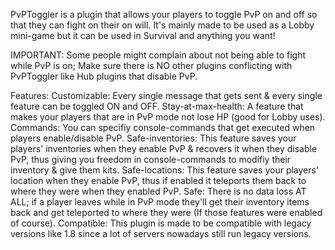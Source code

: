 PvPToggler is a plugin that allows your players to toggle PvP on and off so that they can fight on their on will. It's mainly made to be used as a Lobby mini-game but it can be used in Survival and anything you want!

IMPORTANT: Some people might complain about not being able to fight while PvP is on; Make sure there is NO other plugins conflicting with PvPToggler like Hub plugins that disable PvP.

Features:
  Customizable: Every single message that gets sent & every single feature can be toggled ON and OFF.
  Stay-at-max-health: A feature that makes your players that are in PvP mode not lose HP (good for Lobby uses).
  Commands: You can specifiy console-commands that get executed when players enable/disable PvP.
  Safe-inventories: This feature saves your players' inventories when they enable PvP & recovers it when they disable PvP, thus giving you freedom in console-commands to modifiy their inventory & give them kits.
  Safe-locations: This feature saves your players' location when they enable PvP, thus if enabled it teleports them back to where they were when they enabled PvP.
  Safe: There is no data loss AT ALL; if a player leaves while in PvP mode they'll get their inventory items back and get teleported to where they were (If those features were enabled of course).
  Compatible: This plugin is made to be compatible with legacy versions like 1.8 since a lot of servers nowadays still run legacy versions.
